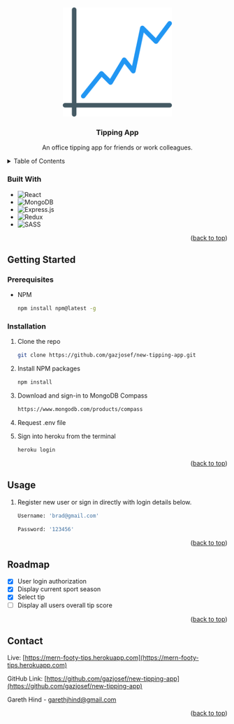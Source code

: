 

<!-- Improved compatibility of back to top link: See: https://github.com/othneildrew/Best-README-Template/pull/73 -->
<a name="readme-top"></a>
<!--
*** Thanks for checking out the Best-README-Template. If you have a suggestion
*** that would make this better, please fork the repo and create a pull request
*** or simply open an issue with the tag "enhancement".
*** Don't forget to give the project a star!
*** Thanks again! Now go create something AMAZING! :D
-->




<!-- PROJECT LOGO -->
<br />
<div align="center">
  <a href="https://github.com/gazjosef/new-tipping-app">
    <img src="frontend/public/android-chrome-512x512.png" alt="Logo" width="250" height="250">
  </a>

<h3 align="center">Tipping App</h3>

  <p align="center">
An office tipping app for friends or work colleagues.
    <br />
  </p>
</div>



<!-- TABLE OF CONTENTS -->
<details>
  <summary>Table of Contents</summary>
  <ol>
    <li>
      <a href="#about-the-project">About The Project</a>
      <ul>
        <li><a href="#built-with">Built With</a></li>
      </ul>
    </li>
    <li>
      <a href="#getting-started">Getting Started</a>
      <ul>
        <li><a href="#prerequisites">Prerequisites</a></li>
        <li><a href="#installation">Installation</a></li>
      </ul>
    </li>
    <li><a href="#usage">Usage</a></li>
    <li><a href="#roadmap">Roadmap</a></li>
    <li><a href="#contributing">Contributing</a></li>
    <li><a href="#license">License</a></li>
    <li><a href="#contact">Contact</a></li>
    <li><a href="#acknowledgments">Acknowledgments</a></li>
  </ol>
</details>



<!-- ABOUT THE PROJECT -->
<!-- ## About The Project

[![Product Name Screen Shot][product-screenshot]](https://example.com)

An office tipping app for friends or work colleagues.

Includes:

User database to sign in and sign out
Fixture database to get upcoming fixtures or past results
Tip database to store user tips and check overall score

<p align="right">(<a href="#readme-top">back to top</a>)</p> -->



### Built With

- ![React](https://img.shields.io/badge/react-%2320232a.svg?style=for-the-badge&logo=react&logoColor=%2361DAFB)
- ![MongoDB](https://img.shields.io/badge/MongoDB-%234ea94b.svg?style=for-the-badge&logo=mongodb&logoColor=white)
- ![Express.js](https://img.shields.io/badge/express.js-%23404d59.svg?style=for-the-badge&logo=express&logoColor=%2361DAFB)
- ![Redux](https://img.shields.io/badge/redux-%23593d88.svg?style=for-the-badge&logo=redux&logoColor=white)
- ![SASS](https://img.shields.io/badge/SASS-hotpink.svg?style=for-the-badge&logo=SASS&logoColor=white)

<p align="right">(<a href="#readme-top">back to top</a>)</p>



<!-- GETTING STARTED -->
## Getting Started

### Prerequisites

* NPM
  
  ```sh
  npm install npm@latest -g
  ```

### Installation

1. Clone the repo
   
   ```sh
   git clone https://github.com/gazjosef/new-tipping-app.git
   ```
2. Install NPM packages
   
   ```sh
   npm install
   ```
3. Download and sign-in to MongoDB Compass 
   
   ```sh
   https://www.mongodb.com/products/compass
   ```
4. Request .env file
5. Sign into heroku from the terminal
   
   ```sh
   heroku login
   ```



<p align="right">(<a href="#readme-top">back to top</a>)</p>



<!-- USAGE EXAMPLES -->

## Usage

1. Register new user or sign in directly with login details below.
   
   ```sh
   Username: 'brad@gmail.com'
   ```
   ```sh
   Password: '123456'
   ```

<p align="right">(<a href="#readme-top">back to top</a>)</p>


<!-- ROADMAP -->
## Roadmap

- [x] User login authorization
- [x] Display current sport season
- [x] Select tip
- [ ] Display all users overall tip score

<!-- See the [open issues](https://github.com/github_username/repo_name/issues) for a full list of proposed features (and known issues). -->

<p align="right">(<a href="#readme-top">back to top</a>)</p>



<!-- CONTACT -->
## Contact

Live: [https://mern-footy-tips.herokuapp.com](https://mern-footy-tips.herokuapp.com)

GitHub Link: [https://github.com/gazjosef/new-tipping-app](https://github.com/gazjosef/new-tipping-app)

Gareth Hind - garethjhind@gmail.com

<p align="right">(<a href="#readme-top">back to top</a>)</p>


